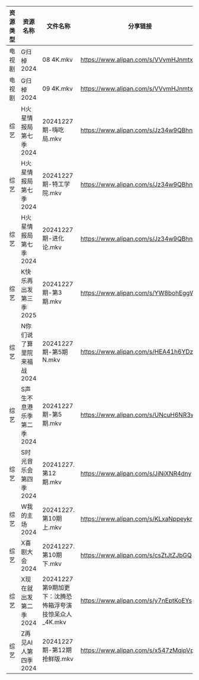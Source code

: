 | 资源类型 | 资源名称            | 文件名称                                 | 分享链接                                 | 更新时间                |
| ---- | --------------- | ------------------------------------ | ------------------------------------ | ------------------- |
| 电视剧  | G归棹2024         | 08 4K.mkv                            | https://www.alipan.com/s/VVvmHJnmtxN | 2024-12-27 14:05:18 |
| 电视剧  | G归棹2024         | 09 4K.mkv                            | https://www.alipan.com/s/VVvmHJnmtxN | 2024-12-27 14:05:18 |
| 综艺   | H火星情报局第七季2024   | 20241227期-嗨吃局.mkv                    | https://www.alipan.com/s/Jz34w9QBhnQ | 2024-12-27 16:07:09 |
| 综艺   | H火星情报局第七季2024   | 20241227期-特工学院.mkv                   | https://www.alipan.com/s/Jz34w9QBhnQ | 2024-12-27 16:07:08 |
| 综艺   | H火星情报局第七季2024   | 20241227期-进化论.mkv                    | https://www.alipan.com/s/Jz34w9QBhnQ | 2024-12-27 16:07:08 |
| 综艺   | K快乐再出发第三季2025   | 20241227期-第3期.mkv                    | https://www.alipan.com/s/YW8bohEggWd | 2024-12-27 16:07:14 |
| 综艺   | N你们说了算里院来福战2024 | 20241227期-第5期N.mkv                   | https://www.alipan.com/s/HEA41h6YDzF | 2024-12-27 16:07:33 |
| 综艺   | S声生不息港乐季第二季2024 | 20241227期-第5期.mkv                    | https://www.alipan.com/s/UNcuH6NR3w3 | 2024-12-27 16:08:00 |
| 综艺   | S时光音乐会第四季2024   | 20241227.第12期.mkv                    | https://www.alipan.com/s/JiNiXNR4dny | 2024-12-27 16:08:03 |
| 综艺   | W我的主场2024       | 20241227.第10期上.mkv                   | https://www.alipan.com/s/KLxaNppeykr | 2024-12-27 16:08:31 |
| 综艺   | X喜剧大会2024       | 20241227.第10期下.mkv                   | https://www.alipan.com/s/csZtJtZJbGQ | 2024-12-27 16:08:37 |
| 综艺   | X现在就出发第二季2024   | 20241227 第9期加更下：沈腾恐怖箱浮夸演技惊呆众人_4K.mkv | https://www.alipan.com/s/y7nEptKoEYs | 2024-12-27 16:08:40 |
| 综艺   | Z再见AI人第四季2024   | 20241227期-第12期抢鲜版.mkv                | https://www.alipan.com/s/x547zMqipVp | 2024-12-27 16:08:53 |
